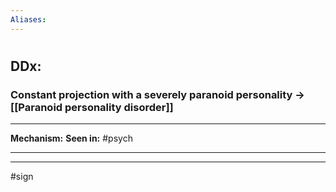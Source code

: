 ```yaml
---
Aliases:
---
```

# 
## DDx:
### Constant projection with a severely paranoid personality -> [[Paranoid personality disorder]]

---
**Mechanism:**
**Seen in:** #psych 

---


---
#sign 